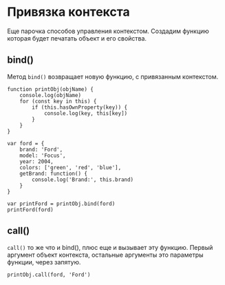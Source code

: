 # Привязка контекста
Еще парочка способов управления контекстом. Создадим функцию которая будет печатать объект и его свойства.

## bind()
Метод `bind()` возвращает новую функцию, с привязанным контекстом.

    function printObj(objName) {
        console.log(objName)
        for (const key in this) {
            if (this.hasOwnProperty(key)) {
                console.log(key, this[key])
            }
        }
    }

    var ford = {
        brand: 'Ford',
        model: 'Focus',
        year: 2004,
        colors: ['green', 'red', 'blue'],
        getBrand: function() {
            console.log('Brand:', this.brand)
        }
    }

    var printFord = printObj.bind(ford)
    printFord(ford)

## call()
`call()` то же что и bind(), плюс еще и вызывает эту функцию. Первый аргумент объект контекста, остальные аргументы это параметры функции, через запятую. 

    printObj.call(ford, 'Ford')
